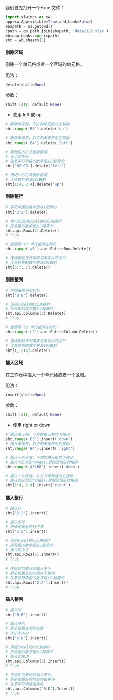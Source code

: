 我们首先打开一个Excel文件：

```python
import xlwings as xw
app=xw.App(visible=True,add_book=False)
abspath = os.getcwd()
cpath = os.path.join(abspath, 'data/123.xlsx')
wb=app.books.open(cpath)
sht = wb.sheets[0]
```

#### 删除区域

删除一个单元格或者一个区域的单元格。

用法：
```python
delete(shift=None)
```

参数：  

```python
shift (str, default None)
``` 
- 使用 left 或 up

```python
# 删除单元格，下方的单元格向上移动
sht.range('B5').delete('up')
```

```python
# 删除单元格，右方的单元格向左移动
sht.range('B4').delete('left')
```

```python
# 用列名的方法删除区域
# 大小写不分
# 注意字符串里的数字是从1起算的
sht['B2:C3'].delete('left')
```

```python
# 用切片的方法删除区域
# 注意数字是从0起算的
sht[1:4, 2:4].delete('up')
```

#### 删除整行

```python
# 字符串里的数字是从1起算的
sht['2:2'].delete()
```

```python
# 也可以调用Excel的api来操作
# 括号里的数字是从1起算的
sht.api.Rows(2).Delete()
# True
```

```python
# 会删除 a3 单元格所在的行
sht.range('a3').api.EntireRow.Delete()  
```

```python
# 连续删除多行需要采用切片的方法
# 注意这里的数字是从0起算的
sht[5:7, :].delete()
```

#### 删除整列

```python
# 字符串里采用列名
sht['B:B'].delete()
```

```python
# 调用Excel的api来操作
# 括号里的数字是从1起算的
sht.api.Columns(3).Delete()
# True
```

```python
# 会删除 c2 单元格所在的列
sht.range('c2').api.EntireColumn.Delete()  
```

```python
# 连续删除多列需要采用切片的方法
# 注意这里的数字是从0起算的
sht[:, 2:4].delete()
```

#### 插入区域

在工作表中插入一个单元格或者一个区域。

用法：
```python
insert(shift=None)
```

参数：
```python
shift (str, default None)
```
- 使用 right or down

```python
# 插入单元格，下方的单元格向下移动
sht.range('B5').insert('down')
# 插入单元格，右方的单元格向右移动
sht.range('B4').insert('right')
```

```python
# 插入一片区域，下方的单元格向下移动
# 插入的区域和range()里的区域形状相同
sht.range('A5:B6').insert('down')

# 插入一片区域，右方的单元格向右移动
# 插入的区域和range()里的区域形状相同
sht[1:4, 2:4].insert('right')
```

#### 插入整行

```python
# 插入行
sht['2:2'].insert()
```

```python
# 插入多行
# 原来位置处的行下移
sht['3:5'].insert()
```

```python
# 调用Excel的api来操作
# 括号里的数字是从1起算的
# 插入到上方
sht.api.Rows(2).Insert()
# True
```

```python
# 在指定位置连续插入多行
# 原来位置处的内容向下移动
# 注意字符串里的数字是从1起算的
sht.api.Rows('2:4').Insert()
# True
```

#### 插入整列

```python
# 插入列
sht['B:B'].insert()
```

```python
# 插入多列
# 原来位置处的列右移
# 大小写不分
sht['c:D'].insert()
```

```python
# 调用Excel的api来操作
# 括号里的数字是从1起算的
# 插入到左边
sht.api.Columns(2).Insert()
# True
```

```python
# 在指定位置连续插入多列，
# 原来位置处的内容向右移动
# 注意字符串里是列名
sht.api.Columns('B:D').Insert()
# True
```

